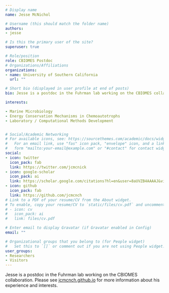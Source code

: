 ```yaml
---
# Display name
name: Jesse McNichol 

# Username (this should match the folder name)
authors:
- jesse

# Is this the primary user of the site?
superuser: true

# Role/position
role: CBIOMES Postdoc
# Organizations/Affiliations
organizations:
- name: University of Southern California
  url: ""

# Short bio (displayed in user profile at end of posts)
bio: Jesse is a postdoc in the Fuhrman lab working on the CBIOMES collaboration. Please see https://jcmcnch.github.io for more information about his experience and interests.

interests:

- Marine Microbiology
- Energy Conservation Mechanisms in Chemoautotrophs
- Laboratory / Computational Methods Development


# Social/Academic Networking
# For available icons, see: https://sourcethemes.com/academic/docs/widgets/#icons
#   For an email link, use "fas" icon pack, "envelope" icon, and a link in the
#   form "mailto:your-email@example.com" or "#contact" for contact widget.
social:
- icon: twitter
  icon_pack: fab
  link: https://twitter.com/jcmcnick
- icon: google-scholar
  icon_pack: ai
  link: https://scholar.google.com/citations?hl=en&user=8aUVZB4AAAAJ&view_op=list_works&sortby=pubdate 
- icon: github
  icon_pack: fab
  link: https://github.com/jcmcnch
# Link to a PDF of your resume/CV from the About widget.
# To enable, copy your resume/CV to `static/files/cv.pdf` and uncomment the lines below.  
# - icon: cv
#   icon_pack: ai
#   link: files/cv.pdf

# Enter email to display Gravatar (if Gravatar enabled in Config)
email: ""

# Organizational groups that you belong to (for People widget)
#   Set this to `[]` or comment out if you are not using People widget.  
user_groups:
- Researchers
- Visitors
---
```


Jesse is a postdoc in the Fuhrman lab working on the CBIOMES collaboration. Please see [jcmcnch.github.io](https://jcmcnch.github.io) for more information about his experience and interests.
